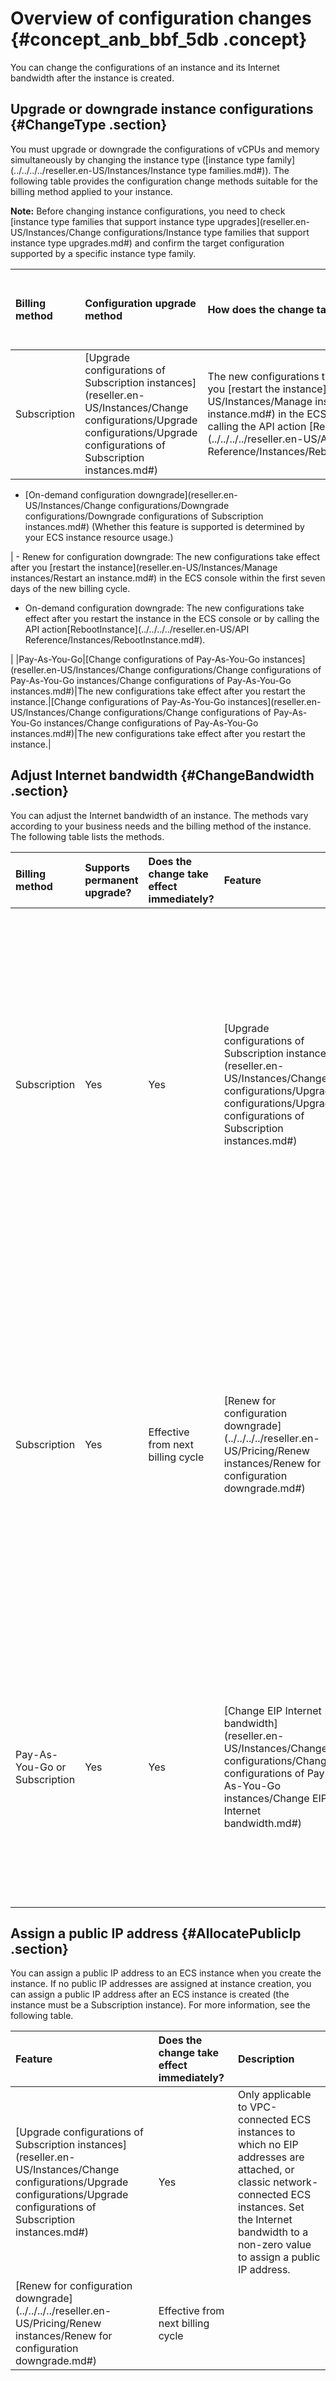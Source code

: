 # Overview of configuration changes {#concept_anb_bbf_5db .concept}

You can change the configurations of an instance and its Internet bandwidth after the instance is created.

## Upgrade or downgrade instance configurations {#ChangeType .section}

You must upgrade or downgrade the configurations of vCPUs and memory simultaneously by changing the instance type \([instance type family](../../../../reseller.en-US/Instances/Instance type families.md#)\). The following table provides the configuration change methods suitable for the billing method applied to your instance.

**Note:** Before changing instance configurations, you need to check [instance type families that support instance type upgrades](reseller.en-US/Instances/Change configurations/Instance type families that support instance type upgrades.md#) and confirm the target configuration supported by a specific instance type family.

|Billing method|Configuration upgrade method|How does the change take effect?|Configuration downgrade method|How does the change take effect?|
|:-------------|:---------------------------|:-------------------------------|:-----------------------------|:-------------------------------|
|Subscription|[Upgrade configurations of Subscription instances](reseller.en-US/Instances/Change configurations/Upgrade configurations/Upgrade configurations of Subscription instances.md#)|The new configurations take effect after you [restart the instance](reseller.en-US/Instances/Manage instances/Restart an instance.md#) in the ECS console or by calling the API action [RebootInstance](../../../../reseller.en-US/API Reference/Instances/RebootInstance.md#).| -   [Renew for configuration downgrade](../../../../reseller.en-US/Pricing/Renew instances/Renew for configuration downgrade.md#)
-   [On-demand configuration downgrade](reseller.en-US/Instances/Change configurations/Downgrade configurations/Downgrade configurations of Subscription instances.md#) \(Whether this feature is supported is determined by your ECS instance resource usage.\)

 | -   Renew for configuration downgrade: The new configurations take effect after you [restart the instance](reseller.en-US/Instances/Manage instances/Restart an instance.md#) in the ECS console within the first seven days of the new billing cycle.
-   On-demand configuration downgrade: The new configurations take effect after you restart the instance in the ECS console or by calling the API action[RebootInstance](../../../../reseller.en-US/API Reference/Instances/RebootInstance.md#).

 |
|Pay-As-You-Go|[Change configurations of Pay-As-You-Go instances](reseller.en-US/Instances/Change configurations/Change configurations of Pay-As-You-Go instances/Change configurations of Pay-As-You-Go instances.md#)|The new configurations take effect after you restart the instance.|[Change configurations of Pay-As-You-Go instances](reseller.en-US/Instances/Change configurations/Change configurations of Pay-As-You-Go instances/Change configurations of Pay-As-You-Go instances.md#)|The new configurations take effect after you restart the instance.|

## Adjust Internet bandwidth {#ChangeBandwidth .section}

You can adjust the Internet bandwidth of an instance. The methods vary according to your business needs and the billing method of the instance. The following table lists the methods.

|Billing method|Supports permanent upgrade?|Does the change take effect immediately?|Feature|Description|
|:-------------|:--------------------------|:---------------------------------------|:------|:----------|
|Subscription|Yes|Yes|[Upgrade configurations of Subscription instances](reseller.en-US/Instances/Change configurations/Upgrade configurations/Upgrade configurations of Subscription instances.md#)|Only applicable to VPC-connected ECS instances to which no EIP addresses are attached or classic network-connected ECS instances. The public and private IP addresses remain unchanged after you increase Internet bandwidth of the instance.|
|Subscription|Yes|Effective from next billing cycle|[Renew for configuration downgrade](../../../../reseller.en-US/Pricing/Renew instances/Renew for configuration downgrade.md#)|You can adjust the Internet bandwidth when you renew the instance. When the Internet bandwidth is reduced to 0 Mbit/s, the public IP address of a VPC-connected instance is released in the new billing cycle, but the public IP address of a classic network-connected ECS instance is retained.|
|Pay-As-You-Go or Subscription|Yes|Yes|[Change EIP Internet bandwidth](reseller.en-US/Instances/Change configurations/Change configurations of Pay-As-You-Go instances/Change EIP Internet bandwidth.md#)|Only applicable to VPC-connected instances to which [EIP addresses](https://partners-intl.aliyun.com/help/doc-detail/27714.htm) are attached. You can adjust the Internet bandwidth on an EIP address at any time during the current lifecycle of the instance.|

## Assign a public IP address {#AllocatePublicIp .section}

You can assign a public IP address to an ECS instance when you create the instance. If no public IP addresses are assigned at instance creation, you can assign a public IP address after an ECS instance is created \(the instance must be a Subscription instance\). For more information, see the following table.

|Feature|Does the change take effect immediately?|Description|
|:------|:---------------------------------------|:----------|
|[Upgrade configurations of Subscription instances](reseller.en-US/Instances/Change configurations/Upgrade configurations/Upgrade configurations of Subscription instances.md#)|Yes|Only applicable to VPC-connected ECS instances to which no EIP addresses are attached, or classic network-connected ECS instances. Set the Internet bandwidth to a non-zero value to assign a public IP address.|
|[Renew for configuration downgrade](../../../../reseller.en-US/Pricing/Renew instances/Renew for configuration downgrade.md#)|Effective from next billing cycle|


